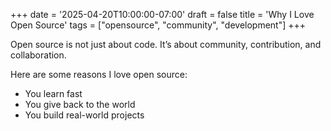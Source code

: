 +++
date = '2025-04-20T10:00:00-07:00'
draft = false
title = 'Why I Love Open Source'
tags = ["opensource", "community", "development"]
+++

Open source is not just about code. It’s about community, contribution, and collaboration.

Here are some reasons I love open source:

- You learn fast
- You give back to the world
- You build real-world projects
